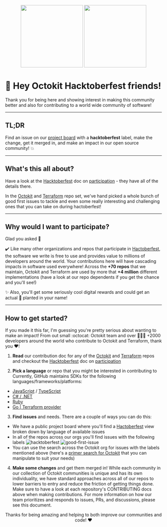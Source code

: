 <p align="center">
  <img width="200" src="https://github.com/octokit/.github/assets/139819/4f0e9343-6606-4dd5-bf62-3b8f3069b03c" />
  <img width="200" src="https://github.com/octokit/.github/assets/139819/5644bfac-7e0c-4f81-a4ad-6019af2aaae9" /> 
</p>

# 👋 Hey Octokit Hacktoberfest friends!

Thank you for being here and showing interest in making this community better and also for contributing to a world wide community of software!

----

## TL;DR

Find an issue on our [project board](https://github.com/orgs/octokit/projects/10/views/9) with a **hacktoberfest** label, make the change, get it merged in, and make an impact in our open source community! 💥

----

## What's this all about?

Have a look at the [Hacktoberfest](https://hacktoberfest.com/) doc on [participation](https://hacktoberfest.com/participation) - they have all of the details there.  

In the [Octokit](https://github.com/octokit) and [Terraform](https://github.com/integrations/terraform-provider-github) repo set, we've hand picked a whole bunch
of good first issues to tackle and even some really interesting and challenging ones that you can take on during hactoberfest!

----

## Why would I want to participate?

Glad you asked 💖  

✔️ Like many other organizations and repos that participate in [Hactoberfest](https://hacktoberfest.com/), the software we write is free to use and provides value to millions of developers around the world. 
Your contributions here will have cascading impacts in software used everywhere! Across the **+70 repos** that we maintain, Octokit and Terraform are used by more that **+4 million** different implementations
(have a look at our repo dependents if you get the chance and you'll see!)

✨ Also, you'll get some seriously cool digital rewards and could get an actual 🌳 planted in your name!

----

## How to get started?

If you made it this far, I'm guessing you're pretty serious about wanting to make an impact! 
From out small :octocat: Octokit team and over 🧑‍🤝‍🧑 +2000 developers around the world who contribute to Octokit and Terraform, thank you ❤️!

1. **Read** our contribution doc for any of the [Octokit](https://github.com/orgs/octokit/repositories)
and [Terraform](https://github.com/integrations/terraform-provider-github) repos
and checkout the [Hacktoberfest](https://hacktoberfest.com/) doc on [participation](https://hacktoberfest.com/participation)

2. **Pick a language** or repo that you might be interested in contributing to
Currently, GitHub maintains SDKs for the following languages/frameworks/platforms:
- [JavaScript](https://github.com/octokit?language=javascript#org-profile-repositories) / [TypeScript](https://github.com/octokit?language=typescript#org-profile-repositories)
- [C# / .NET](https://github.com/octokit?language=c%23#org-profile-repositories)
- [Ruby](https://github.com/octokit?language=ruby#org-profile-repositories)
- [Go | Terraform provider](https://github.com/integrations/terraform-provider-github)


3. **Find issues** and needs. There are a couple of ways you can do this:

- We have a public project board where you'll find a [Hactoberfest](https://github.com/orgs/octokit/projects/10/views/9) view broken down by language of available issues
- In all of the repos across our orgs you'll find issues with the following labels
![hacktoberfest](https://github.com/octokit/.github/assets/139819/be5bfd70-32d4-4c54-b622-1289bec5e20a)
![good-first-issue](https://github.com/octokit/.github/assets/139819/fbfb4976-6152-493e-a47f-b584affbcfda)
- You can use the search across the Octokit org for issues with the labels mentioned above
(here's a [primer search for Octokit](https://github.com/search?q=org%3Aoctokit+label%3A%22Status%3A+up+for+grabs%22%2CHactoberfest&type=issues) that you can manipulate to suit your needs)

4. **Make some changes** and get them merged in!  While each community in our collection of Octokit communities is unique and has its own individuality,
we have standard approaches across all of our repos to lower barriers to entry and reduce the friction of getting things done.
Make sure to have a look at each repository's CONTRIBUTING docs above when making contributions.
For more information on how our team prioritizes and responds to issues, PRs, and discussions, please see this document.


<p align="center">
  Thanks for being amazing and helping to both improve our communities and code! ❤️
</p>
